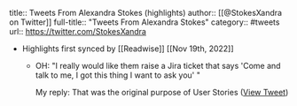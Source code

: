 title:: Tweets From Alexandra Stokes (highlights)
author:: [[@StokesXandra on Twitter]]
full-title:: "Tweets From Alexandra Stokes"
category:: #tweets
url:: https://twitter.com/StokesXandra

- Highlights first synced by [[Readwise]] [[Nov 19th, 2022]]
	- OH: "I really would like them raise a Jira ticket that says 'Come and talk to me, I got this thing I want to ask you' "
	  
	  My reply: That was the original purpose of User Stories ([View Tweet](https://twitter.com/StokesXandra/status/1202157482866397191))